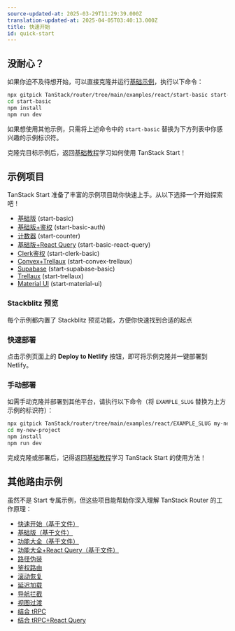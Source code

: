 ```yaml
---
source-updated-at: 2025-03-29T11:29:39.000Z
translation-updated-at: 2025-04-05T03:40:13.000Z
title: 快速开始
id: quick-start
---
```


## 没耐心？

如果你迫不及待想开始，可以直接克隆并运行[基础示例](../examples/start-basic)，执行以下命令：

```bash
npx gitpick TanStack/router/tree/main/examples/react/start-basic start-basic
cd start-basic
npm install
npm run dev
```

如果想使用其他示例，只需将上述命令中的 `start-basic` 替换为下方列表中你感兴趣的示例标识符。

克隆完目标示例后，返回[基础教程](../learn-the-basics)学习如何使用 TanStack Start！

## 示例项目

TanStack Start 准备了丰富的示例项目助你快速上手。从以下选择一个开始探索吧！

- [基础版](../examples/start-basic) (start-basic)
- [基础版+鉴权](../examples/start-basic-auth) (start-basic-auth)
- [计数器](../examples/start-counter) (start-counter)
- [基础版+React Query](../examples/start-basic-react-query) (start-basic-react-query)
- [Clerk鉴权](../examples/start-clerk-basic) (start-clerk-basic)
- [Convex+Trellaux](../examples/start-convex-trellaux) (start-convex-trellaux)
- [Supabase](../examples/start-supabase-basic) (start-supabase-basic)
- [Trellaux](../examples/start-trellaux) (start-trellaux)
- [Material UI](../examples/start-material-ui) (start-material-ui)

### Stackblitz 预览

每个示例都内置了 Stackblitz 预览功能，方便你快速找到合适的起点

### 快速部署

点击示例页面上的 **Deploy to Netlify** 按钮，即可将示例克隆并一键部署到 Netlify。

### 手动部署

如需手动克隆并部署到其他平台，请执行以下命令（将 `EXAMPLE_SLUG` 替换为上方示例的标识符）：

```bash
npx gitpick TanStack/router/tree/main/examples/react/EXAMPLE_SLUG my-new-project
cd my-new-project
npm install
npm run dev
```

完成克隆或部署后，记得返回[基础教程](../learn-the-basics)学习 TanStack Start 的使用方法！

## 其他路由示例

虽然不是 Start 专属示例，但这些项目能帮助你深入理解 TanStack Router 的工作原理：

- [快速开始（基于文件）](../examples/quickstart-file-based)
- [基础版（基于文件）](../examples/basic-file-based)
- [功能大全（基于文件）](../examples/kitchen-sink-file-based)
- [功能大全+React Query（基于文件）](../examples/kitchen-sink-react-query-file-based)
- [路径伪装](../examples/location-masking)
- [鉴权路由](../examples/authenticated-routes)
- [滚动恢复](../examples/scroll-restoration)
- [延迟加载](../examples/deferred-data)
- [导航拦截](../examples/navigation-blocking)
- [视图过渡](../examples/view-transitions)
- [结合 tRPC](../examples/with-trpc)
- [结合 tRPC+React Query](../examples/with-trpc-react-query)
